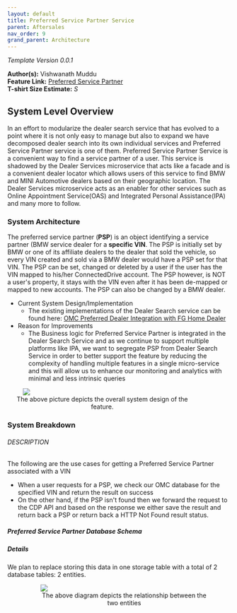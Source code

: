 ```yaml
---
layout: default
title: Preferred Service Partner Service
parent: Aftersales
nav_order: 9
grand_parent: Architecture
---
```


[comment]: <> (Comments like this will show up throughout the template that provide further details and follow up questions but do not need to be seen in the final documentation. Feel free to remove them after you have answered the question/followed the instructions or leave them in and they will be automatically hidden)

_Template Version 0.0.1_

**Author(s):** Vishwanath Muddu<br />
**Feature Link:** [Preferred Service Partner](https://suus0002.w10:8080/browse/BMWO-165793)<br />
**T-shirt Size Estimate:** _S_

[comment]: <> (Note: This template must be filled out completely with all sections answered. The pre-grooming task will not be accepted as done without the proper sign off. No feature, no matter how small or obvious can bypass the pre-grooming review.)

[comment]: <> (The goal of this template is to help teams get a sense of project scope and minimize risk to completing the feature during the planned release cycle. The template should identify the main architectural components, domains and external dependencies associated with this feature. This is not a comprehensive design document, detailed design should be done by the development team responsible for the feature.)

[comment]: <> (Instructions:)
[comment]: <> (- Three reviewers are required. You may add more if necessary)
[comment]: <> (- Reviewers should be a mix of team members and external domain experts as required)
[comment]: <> (- Creation of the template and review should be rapid [< 1 week duration from start to review completion])

## System Level Overview

[comment]: <> (This section should describe the overall system design of the feature. It should identify the various components that make up the solution[microservices, frameworks, external services] and how they interact. Any interfaces and data models should be identified here. Expectations for this section include: Components Diagrams, links to Swagger IDLs, Class Diagrams, Interaction Diagrams etc.)

In an effort to modularize the dealer search service that has evolved to a point where it is not only easy to manage but also to expand we have decomposed dealer search into its own individual services and Preferred Service Partner service is one of them. Preferred Service Partner Service is a convenient way to find a service partner of a user. This service is shadowed by the Dealer Services microservice that acts like a facade and is a convenient dealer locator which allows users of this service to find BMW and MINI Automotive dealers based on their geographic location. The Dealer Services microservice acts as an enabler for other services such as Online Appointment Service(OAS) and Integrated Personal Assistance(IPA) and many more to follow.

### System Architecture

The preferred service partner (**PSP**) is an object identifying a service partner (BMW service dealer for a **specific VIN**. The PSP is initially set by BMW or one of its affiliate dealers to the dealer that sold the vehicle, so every VIN created and sold via a BMW dealer would have a PSP set for that VIN. The PSP can be set, changed or deleted by a user if the user has the VIN mapped to his/her ConnectedDrive account. The PSP however, is NOT a user's property, it stays with the VIN even after it has been de-mapped or mapped to new accounts. The PSP can also be changed by a BMW dealer.

- Current System Design/Implementation
  - The existing implementations of the Dealer Search service can be found here: [OMC Preferred Dealer Integration with FG Home Dealer](https://suus0001.w10:8090/display/ARC/OMC+Preferred+Dealer+Integration+with+FG+Home+Dealer)
- Reason for Improvements
  - The Business logic for Preferred Service Partner is integrated in the Dealer Search Service and as we continue to support multiple platforms like IPA, we want to segregate PSP from Dealer Search Service in order to better support the feature by reducing the complexity of handling multiple features in a single micro-service and this will allow us to enhance our monitoring and analytics with minimal and less intrinsic queries

<div style="max-width:auto;height:auto;margin-left:35px">
  <img src="../../../../assets/images/architecture/aftersales/preferred-service-partner/psp-architecture.png">
</div>
<center style="margin-right:75px"> The above picture depicts the overall system design of the feature.</center>

### System Breakdown

###### DESCRIPTION

The following are the use cases for getting a Preferred Service Partner associated with a VIN

- When a user requests for a PSP, we check our OMC database for the specified VIN and return the result on success
- On the other hand, if the PSP isn't found then we forward the request to the CDP API and based on the response we either save the result and return back a PSP or return back a HTTP Not Found result status.

##### Preferred Service Partner Database Schema

##### Details

We plan to replace storing this data in one storage table with a total of 2 database tables: 2 entities.

<div style="width:75%;height:75%;margin-left:75px">
  <img src="../../../../assets/images/architecture/aftersales/preferred-service-partner/psp-database.png">
  <center>The above diagram depicts the relationship between the two entities</center>
</div>

Having these tables will improve the way we manage our data and eliminate duplicates. The process of fetching a preferred service partner for a given vin will look like the following:

- Query for `VIN` on the `dealer_vin` table to get the appropriate `dealer_id` and `business_name` associated

Below is the definition of each of the tables with an example row:

#### Dealer VIN

| id  | vin    | dealer_details_id | created_at |
| --- | ------ | ----------------- | ---------- |
| pk  | string | int               | timestamp  |
| v1  | BMW440 | d1                | 2019-12-02 |

#### Dealer Details

| id  | dealer_id | business_name | brand | is_active | created_at |
| --- | --------- | ------------- | ----- | --------- | ---------- |
| pk  | string    | string        | Enum  | boolean   | string     |
| d1  | 0540_1    | perillo_bmw   | BMW   | true      | 2019-12-02 |

#### Sequence Diagrams

<div style="width:75%;height:75%;margin-left:75px">
  <img src="../../../../assets/images/architecture/aftersales/preferred-service-partner/psp-get.png">
</div>
The above sequence diagram depicts the working flow of the Preferred Service Partner service for getting a Service Partner.

###### DESCRIPTION

The following are the use cases for which a preferred service partner can be set for a valid vin

- A user with a valid vin and a valid GCDM token can set a preferred service partner through the connected drive app, after some initial validation on the OMC level we forward the request that goes through the CDP API Gateway to a FG system and based on the response we either save the result on our OMC database and return the result or return an error message stating the obvious
- As there are multiple places by which a preferred service partner can be set for a valid vin, and as the preferred service partner listener being a self hosted service, it listens and subscribes to the events published by the PiSA topic and calls the preferred service partner microservice to save the updates in our OMC database

The following are the use cases for which a preferred service partner can be removed for a valid vin

- Currently, the connected app doesn't provide a feature to directly remove a preferred service partner associated with a vin
- A consumer of this service with a valid vin and a valid GCDM token can remove his preferred service partner by calling the delete preferred service partner endpoint, we forward this request that goes through the CDP API Gateway to a FG system and based on the response we either remove the preferred service partner for that vin from the database and return back an OK result code or return an error message

<div style="max-width:75%;height:75%;margin-left:75px">
  <img src="../../../../assets/images/architecture/aftersales/preferred-service-partner/psp-set-remove.png">
</div>
The above sequence diagram depicts the working flow of the Preferred Service Partner Service for multiple Http verbs.

###### DESCRIPTION

The following are the use cases for which a preferred service partner can be set for a valid vin and updated

- When a preferred service partner is either updated or set, an event is published by the PiSA topic to all the subscribers
- Preferred Service Partner Listener microservice listens to events published by the PiSA topic and makes a Http PUT request to the preferred service partner microservice to update the service partner for a valid VIN

<div style="width:75%;height:75%;margin-left:75px">
  <img src="../../../../assets/images/architecture/aftersales/preferred-service-partner/psp-sync.png">
</div>
The above sequence diagram depicts the working flow of the Preferred Service Partner Listener subscribing to events published by the PiSA topic.

## Code Level Details

[comment]: <> (This section should highlight any design details at the code level. E.g. Any design patterns that should be used. Changes to existing designs. Details about data models and types.)

- Dealer Search Services (already in place)
  - Will gain support to proxy all preferred service partner calls to Preferred Service Partner Service (new micro-service) Migrate to use BtcBuild for CI/CD and GitHub Enterprise for source version control
  - will gain support to be client agnostic
- Preferred Service Partner Service (new micro-service)
  - All the business logic pertaining to preferred service partner will be moved from Dealer Search Service and will be handled in this service
  - Adding a persistence layer for storing preferred service partner for all mapped vins and dealers (new RDBMS instance)
  - Follows the new runtime tools to create, deploy and manage resources
- Preferred Service Partner Listener(already in place)
  - Listens to a Java Message Service(JMS) Message Queue for events published by the PiSA topic

## Design Checklist

[comment]: <> (Each of the following questions needs to be answered in order for this design to be considered complete.)

**What risks does the team need to be concerned with before taking on this feature**

[comment]: <> (Enumerate any risks that might affect completion of this feature. How does this affect the estimate. E.g. unknown or incomplete dependencies, preview software,etc.)

- New Programming language might affect the pace of development as the team is not well versed with the language and framework.

**What existing components are modified by this design?**

None.

[comment]: <> (Enumerate/link to all components this solution will impact. Will this require a code refactor to avoid piling up technical debt on top of an already fragile system?)

##### Preferred Service Partner API specification

[Preferred Service Partner service API specification](https://suus0001.w10:8090/display/~muddu/Preferred+Service+Partner+service+API+specification#)

**What new components are created by this design?**

[comment]: <> (Enumerate/link to all components this solution will impact.)

New PSP service the doc describes.

**Are any new technologies/frameworks being used?**

[comment]: <> (Are they approved for production use under the Tech Radar? Are there Open Source libraries being used? Do they meet our Open Source Policy?)

- New programming language - go

**What security issues does this design introduce and how are they resolved?**

[comment]: <> (Discuss security issues here. Has Carve reviewed this design? Is there a threat model?)

No new security issues.

**What privacy issues does this design introduce and how are they resolved?**

[comment]: <> (Discuss how privacy is protected here. Has the privacy assessment questionnaire been answered? Link to it here.)

No new privacy issues.

**Does this design add a new feature to a client? How will this feature support be extended to other clients (iOS/Android/Alexa/Head Unit, etc.)**

[comment]: <> (Hint: This means are you thinking cloud first?)

No.

**What performance issues may affect this feature and how are they resolved?**

[comment]: <> (Is this feature stateful? Can it scale horizontally? What happens on the client if you have a broken or failed connection?)

- It can auto scale horizontally and vertically if there's any performance degradation issues due to increased load.

**Will this feature add additional cloud hosting costs?**

[comment]: <> (Projections on costs and how they will be managed should be described here)

Yes, since there is a new microservice and a new database.

**Will this service generate additional load/requests on any external dependent services?**

[comment]: <> (Do we have interface contracts in place, has the service been informed of the upcoming new load, will this add additional costs?)

There would be additional load on the connected drive portal (CDP) API gateway in an event when we do not find a service partner is our database.

**What dependencies does this feature rely upon?**

[comment]: <> (Does this require a service from another US-2 team? Are there FG or EE deliverables this feature relies on? Are there agreements in place? Are there 3rd party systems we are using? If so, are there IFC in place? What does the network traffic structure looks like? How will the peak traffic be simulated for load run? does it cost or have rate limits and how will be minimize the impact?)

This Service relies on multiple services, which are the following:

- It heavily relies on the PSP Listener which is a Java Messaging Service(JMS) that subscribes to events published by the PiSA Topic and updates our database as needed to reflect changes in the service partner systems
- It relies on the CDP API Gateway to look for a preferred service partner for a give VIN in an event where we'd get a not found from the database for resiliency
- We call the CDP API Gateway to set and remove a preferred service partner for a valid VIN
- Relies on the vehicle-user-vin-relationship api to validate user-vin relationship

**How will this feature be tested, monitored, and evaluated?**

[comment]: <> (What analytics will be collected? What logs are generated?)

- Event Traces, Requests and Dependencies will be logged in Kibana for Analytics
- Monitoring includes, having a health check test, service-gateway validation test and other charts on the dashboard which includes understanding trends of the service for instance., peak service usage, number of requests per hour, etc
- We have all the standard alert rules in place for like # of 400s, 401s, 403s, 404s and 753s which will be created when we create the resource through the runtime tooling
- We also cover some custom alerting rules in the lines of number of requests for a particular endpoint, to get further insights of the service
- No personal information would be logged as part of this microservice otherwise all standard logging will be implemented to collect data in order to report various patterns and trends

**How will this feature be deployed?**

[comment]: <> (What feature toggles will be added? What criteria will trigger them?)

Using standard github/jenkins pipeline.

**Does this feature have regional implications?**

[comment]: <> (How will this work and what needs to be done to support all regions [EMEA, USA, China, Korea, Japan, etc.])

No.

**Has any new IP been generated from this design?**

[comment]: <> (Should we consider a patent application?)

No.
